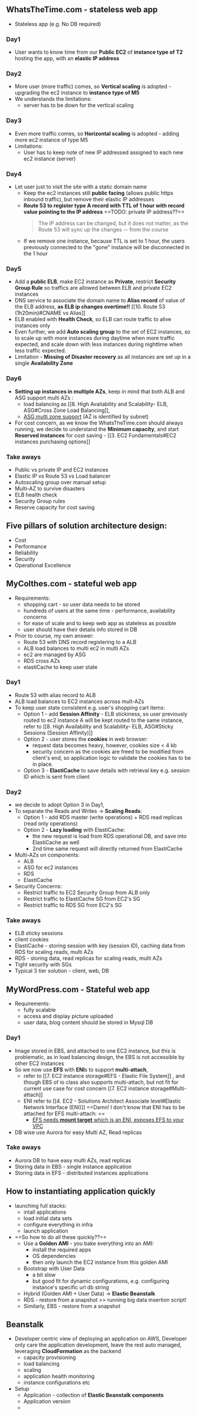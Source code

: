 ## WhatsTheTime.com - stateless web app

- Stateless app (e.g. No DB required)

### Day1
- User wants to know time from our **Public EC2** of **instance type of T2**  hosting the app, with an **elastic IP address**

### Day2
- More user (more traffic) comes, so **Vertical scaling** is adopted - upgrading the ec2 instance to **instance type of M5**
- We understands the limitations:
	- server has to be down for the vertical scaling

### Day3
- Even more traffic comes, so **Horizontal scaling** is adopted - adding more ec2 instance of type M5
- Limitations:
	- User has to keep note of new IP addressed assigned to each new ec2 instance (server)

### Day4

- Let user just to visit the site with a static domain name
	- Keep the ec2 instances still **public facing** (allows public https inbound traffic), but remove their elastic IP addresses
	- **Route 53 to register type A record with  TTL of 1 hour with record value pointing to the IP address**  ==TODO: private IP address??==
		> The IP address can be changed, but it does not matter, as the Route 53 will sync up the changes -- from the course
  - If we remove one instance, because TTL is set to 1 hour, the users previously connected to the "gone" instance will be disconnected in the 1 hour

### Day5

- Add a **public ELB**, make EC2 instance as **Private**, restrict **Security Group Rule** so traffics are allowed between ELB and private EC2 instances
- DNS service to associate the domain name to **Alias record** of value of the ELB address, **as ELB ip changes overtime!!** [[10. Route 53 (1h20min)#CNAME vs Alias]]
- ELB enabled with **Health Check**, so ELB can route traffic to alive instances only
- Even further, we add **Auto scaling group** to the set of EC2 instances, so to scale up with more instances during daytime when more traffic expected, and scale down with less instances during nighttime when less traffic expected.
- Limitation - **Missing of Disaster recovery** as all instances are set up in a single **Availability Zone**

### Day6

- **Setting up instances in multiple AZs**, keep in mind that both ALB and ASG support multi AZs :
	- load balancing as [[8. High Availability and Scalability- ELB, ASG#Cross Zone Load Balancing]], 
	- [ASG multi zone support](https://docs.aws.amazon.com/autoscaling/ec2/userguide/as-add-availability-zone.html) (AZ is identified by subnet)
- For cost concern, as we know the WhatsTheTime.com should always running, we decide to understand the **Minimum capacity**, and start **Reserved instances**  for cost saving - [[3. EC2 Fundamentals#EC2 instances purchasing options]]

### Take aways

- Public vs private IP and EC2 instances
- Elastic IP vs Route 53 vs Load balancer
- Autoscaling group over manual setup
- Multi-AZ to survive disasters
- ELB health check
- Security Group rules
- Reserve capacity for cost saving

## Five pillars of solution architecture design:
- Cost
- Performance
- Reliability
- Security
- Operational Excellence

## MyColthes.com - stateful web app

- Requirements:
	- shopping cart - so user data needs to be stored
	- hundreds of users at the same time - performance, availability concerns
	- for ease of scale and to keep web app as stateless as possible
	- user should have their details info stored in DB
- Prior to course, my own answer:
	- Route 53 with DNS record registering to a ALB
	- ALB load balances to multi ec2 in multi AZs
	- ec2 are managed by ASG
	- RDS cross AZs
	- elastiCache to keep user state

### Day1

- Route 53 with alias record to ALB
- ALB load balances to EC2 instances across mult-AZs
- To keep user state consistent e.g. user's shopping cart items:
	- Option 1 - add **Session Affinity** - ELB stickiness, so user previously routed to ec2 instance A will be kept routed to the same instance, refer to [[8. High Availability and Scalability- ELB, ASG#Sticky Sessions (Session Affinity)]]
	- Option 2 - user stores the **cookies** in web browser:
		- request data becomes heavy, however, cookies size < 4 kb
		- security concern as the cookies are freed to be modified from client's end, so application logic to validate the cookies has to be in place.
	- Option 3 - **ElastiCache** to save details with retrieval key e.g. session ID which is sent from client

### Day2

- we decide to adopt Option 3 in Day1,
- To separate the Reads and Writes -> **Scaling Reads**:
	- Option 1 - add RDS master (write operations) + RDS read replicas (read only operations)
	-  Option 2 - **Lazy loading** with ElastiCache:
		- the new request is load from RDS operational DB, and save into ElastiCache as well
		- 2nd time same request will directly returned from ElastiCache
- Multi-AZs on components:
	- ALB
	- ASG for ec2 instances
	- RDS
	- ElastiCache
- Security Concerns:
	- Restrict traffic to EC2 Security Group from ALB only
	- Restrict traffic to ElastiCache SG from EC2's SG
	- Restrict traffic to RDS SG from EC2's SG

### Take aways

- ELB sticky sessions
- client cookies
- ElastiCache - storing session with key (session ID), caching data from RDS for scaling reads, multi AZs
- RDS - storing data, read replicas for scaling reads, multi AZs
- Tight security with SGs
- Typical 3 tier solution - client, web, DB

## MyWordPress.com - Stateful web app

- Requirements:
	- fully scalable
	- access and display picture uploaded
	- user data, blog content should be stored in Mysql DB

 ### Day1
 
-  Image stored in EBS, and attached to one EC2 instance, but this is problematic, as in load balancing design, the EBS is not accessible by other EC2 instances
- So we now use **EFS** with **ENI**s to support **multi-attach**, 
	- refer to [[7. EC2 instance storage#EFS - Elastic File System]] , and though EBS of io class also supports multi-attach, but not fit for current use case for cost concern [[7. EC2 instance storage#Multi-attach]]
	- ENI refer to [[4. EC2 - Solutions Architect Associate level#Elastic Network Interface (ENI)]] ==Damn! I don't know that ENI has to be attached for EFS multi-attach: ==
		- [EFS needs **mount target** which is an ENI, exposes EFS to your VPC](https://stackoverflow.com/a/71461931)
- DB wise use Aurora for easy Multi AZ, Read replicas

### Take aways ###

- Aurora DB to have easy multi AZs, read replicas
- Storing data in EBS - single instance application 
- Storing data in EFS - distributed instances applications

## How to instantiating application quickly

- launching full stacks:
	- intall applications
	- load initial data sets
	- configure everything in infra
	- launch application
- ==So how to do all these quickly??==
	- Use a **Golden AMI** - you bake everything into an AMI:
		- install the required apps
		- OS dependencies
		- then only launch the EC2 instance from this golden AMI
	- Bootstrap with User Data
		- a bit slow
		- but good fit for dynamic configurations, e.g. configuring instance's specific url db string
	- Hybrid (Golden AMI + User Data) -> **Elastic Beanstalk**
	- RDS - restore from a snapshot >> running big data insertion script!
	- Similarly, EBS - restore from a snapshot

## Beanstalk

- Developer centric view of deploying an application on AWS, Developer only care the application development, leave the rest auto managed, leveraging **CloudFormation** as the backend 
	- capacity provisioning
	- load balancing
	- scaling
	- application health monitoring
	- instance configurations etc
- Setup
	- Application - collection of **Elastic Beanstalk components**
	- Application version 
	- 





 
